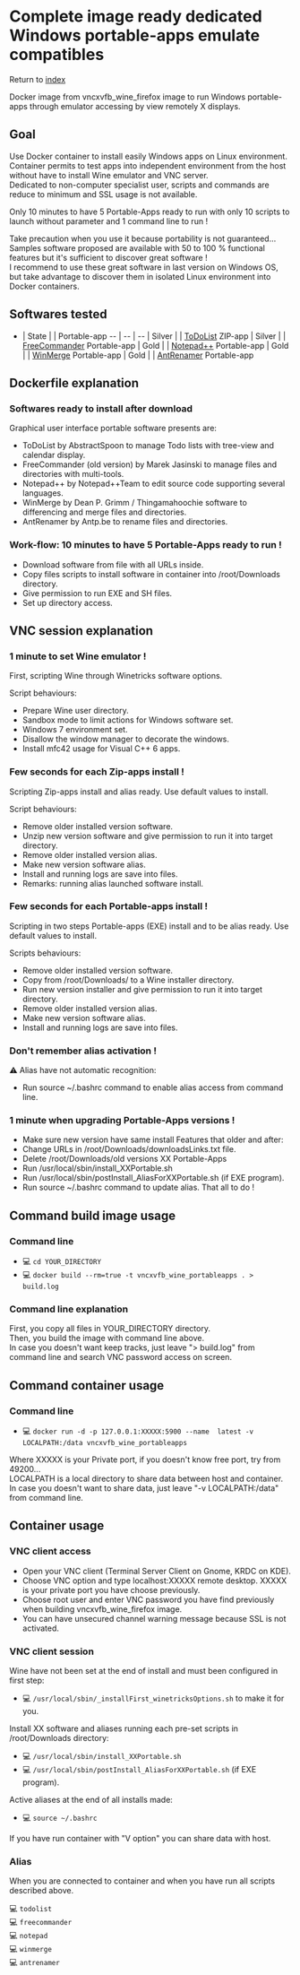 Complete image ready dedicated Windows portable-apps emulate compatibles
========================================================================

Return to [index](https://github.com/marchandd/vncxvfb_wine_portableapps/ "Index")

Docker image from vncxvfb_wine_firefox image to run Windows portable-apps
through emulator accessing by view remotely X displays.

Goal
----

Use Docker container to install easily Windows apps on Linux environment.  
Container permits to test apps into independent environment from the host 
without have to install Wine emulator and VNC server.  
Dedicated to non-computer specialist user, scripts and commands are reduce to 
minimum and SSL usage is not available.

Only 10 minutes to have 5 Portable-Apps ready to run with only 10 scripts to 
launch without parameter and 1 command line to run !

Take precaution when you use it because portability is not guaranteed...  
Samples software proposed are available with 50 to 100 % functional features 
but it's sufficient to discover great software !  
I recommend to use these great software in last version on Windows OS,
but take advantage to discover them in isolated Linux environment into 
Docker containers.

Softwares tested
----------------

- | State |  | Portable-app
-- | -- | --
| Silver | | [ToDoList](https://github.com/marchandd/vncxvfb_wine_portableapps/blob/master/docs/todolist.md "ToDoList_Details") ZIP-app
| Silver | | [FreeCommander](https://github.com/marchandd/vncxvfb_wine_portableapps/blob/master/docs/freecommander.md "FreeCommander_Details") Portable-app
| Gold | | [Notepad++](https://github.com/marchandd/vncxvfb_wine_portableapps/blob/master/docs/notepad.md "Notepad++_Details") Portable-app
| Gold | | [WinMerge](https://github.com/marchandd/vncxvfb_wine_portableapps/blob/master/docs/winmerge.md "WinMerge_Details") Portable-app
| Gold | | [AntRenamer](https://github.com/marchandd/vncxvfb_wine_portableapps/blob/master/docs/antrenamer.md "AntRenamer_Details") Portable-app

Dockerfile explanation
----------------------

### Softwares ready to install after download

Graphical user interface portable software presents are:
- ToDoList by AbstractSpoon to manage Todo lists with tree-view and 
calendar display.
- FreeCommander (old version) by Marek Jasinski to manage files and directories 
with multi-tools.
- Notepad++ by Notepad++Team to edit source code supporting several languages.
- WinMerge by Dean P. Grimm / Thingamahoochie software to differencing and 
merge files and directories.
- AntRenamer by Antp.be to rename files and directories.

### Work-flow: 10 minutes to have 5 Portable-Apps ready to run !

- Download software from file with all URLs inside.
- Copy files scripts to install software in container into /root/Downloads 
  directory.
- Give permission to run EXE and SH files.
- Set up directory access.

VNC session explanation
-----------------------

### 1 minute to set Wine emulator !

First, scripting Wine through Winetricks software options.

Script behaviours:
- Prepare Wine user directory.
- Sandbox mode to limit actions for Windows software set.
- Windows 7 environment set.
- Disallow the window manager to decorate the windows.
- Install mfc42 usage for Visual C++ 6 apps.

### Few seconds for each Zip-apps install !

Scripting Zip-apps install and alias ready. Use default values to install.

Script behaviours:
- Remove older installed version software.
- Unzip new version software and give permission to run it into target 
  directory.
- Remove older installed version alias.
- Make new version software alias.
- Install and running logs are save into files.
- Remarks: running alias launched software install.

### Few seconds for each Portable-apps install !

Scripting in two steps Portable-apps (EXE) install and to be alias ready.
Use default values to install.

Scripts behaviours:
- Remove older installed version software.
- Copy from /root/Downloads/ to a Wine installer directory.
- Run new version installer and give permission to run it into target 
  directory.
- Remove older installed version alias.
- Make new version software alias.
- Install and running logs are save into files.

### Don't remember alias activation !

:warning: Alias have not automatic recognition:
- Run source ~/.bashrc command to enable alias access from command line.

### 1 minute when upgrading Portable-Apps versions !

- Make sure new version have same install Features that older and after: 
- Change URLs in /root/Downloads/downloadsLinks.txt file.
- Delete /root/Downloads/old versions XX Portable-Apps
- Run /usr/local/sbin/install_XXPortable.sh
- Run /usr/local/sbin/postInstall_AliasForXXPortable.sh (if EXE program).
- Run source ~/.bashrc command to update alias.
That all to do !

Command build image usage
-------------------------

### Command line

- :computer: `cd YOUR_DIRECTORY`
- :computer: `docker build --rm=true -t vncxvfb_wine_portableapps . > 
build.log`

### Command line explanation

First, you copy all files in YOUR_DIRECTORY directory.  
Then, you build the image with command line above.  
In case you doesn't want keep tracks, just leave "> build.log" from command 
line and search VNC password access on screen.

Command container usage
-----------------------

### Command line

- :computer: `docker run -d -p 127.0.0.1:XXXXX:5900 --name 
latest -v LOCALPATH:/data vncxvfb_wine_portableapps`

Where XXXXX is your Private port, if you doesn't know free port, try from 
49200...  
LOCALPATH is a local directory to share data between host and container.
In case you doesn't want to share data, just leave "-v LOCALPATH:/data" 
from command line.

Container usage
---------------

### VNC client access

- Open your VNC client (Terminal Server Client on Gnome, KRDC on KDE).
- Choose VNC option and type localhost:XXXXX remote desktop.
  XXXXX is your private port you have choose previously.
- Choose root user and enter VNC password you have find previously when 
  building vncxvfb_wine_firefox image.
- You can have unsecured channel warning message because SSL is not activated.

### VNC client session

Wine have not been set at the end of install and must been configured in 
first step:
- :computer: `/usr/local/sbin/_installFirst_winetricksOptions.sh` to make 
it for you.

Install XX software and aliases running each pre-set scripts in 
/root/Downloads directory:
- :computer: `/usr/local/sbin/install_XXPortable.sh`
- :computer: `/usr/local/sbin/postInstall_AliasForXXPortable.sh` (if EXE 
program).

Active aliases at the end of all installs made:
- :computer: `source ~/.bashrc`

If you have run container with "V option" you can share data with host.

### Alias

When you are connected to container and when you have run all scripts described above.

:computer: `todolist`  
:computer: `freecommander`  
:computer: `notepad`  
:computer: `winmerge`  
:computer: `antrenamer`
